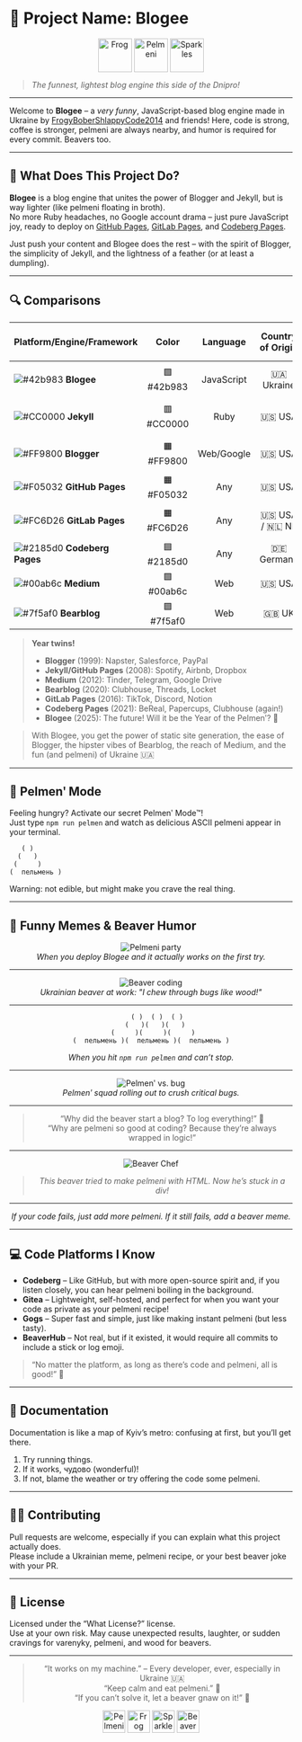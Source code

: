 # 🦄 Project Name: Blogee

<div align="center">
  <img src="https://em-content.zobj.net/source/microsoft-teams/363/frog_1f438.png" width="60" alt="Frog" style="vertical-align:middle;"/>
  <img src="https://em-content.zobj.net/source/microsoft-teams/363/bento-box_1f371.png" width="60" alt="Pelmeni" style="vertical-align:middle;"/>
  <img src="https://em-content.zobj.net/source/microsoft-teams/363/sparkles_2728.png" width="60" alt="Sparkles" style="vertical-align:middle;"/>
</div>

> _The funnest, lightest blog engine this side of the Dnipro!_

---

Welcome to **Blogee** – a _very funny_, JavaScript-based blog engine made in Ukraine by [FrogyBoberShlappyCode2014](https://github.com/FrogyBoberShlappyCode2014) and friends! Here, code is strong, coffee is stronger, pelmeni are always nearby, and humor is required for every commit. Beavers too.

---

## 🚀 What Does This Project Do?

**Blogee** is a blog engine that unites the power of Blogger and Jekyll, but is way lighter (like pelmeni floating in broth).  
No more Ruby headaches, no Google account drama – just pure JavaScript joy, ready to deploy on [GitHub Pages](https://pages.github.com/), [GitLab Pages](https://about.gitlab.com/stages-devops-lifecycle/pages/), and [Codeberg Pages](https://codeberg.page/).

Just push your content and Blogee does the rest – with the spirit of Blogger, the simplicity of Jekyll, and the lightness of a feather (or at least a dumpling).

---

## 🔍 Comparisons

| Platform/Engine/Framework      | Color      | Language   | Country of Origin | First Release | Years Existing | Age Rate                   | Subdomain for Your Blog                  | Install on PC?     | Pages Supported                  | Open Source? | Custom Themes?   | Setup Time    | Fun Level               | Same-Year Services/Platforms     |
|-------------------------------|:----------:|:----------:|:-----------------:|:-------------:|:--------------:|:---------------------------:|:-----------------------------------------:|:------------------:|:-------------------------------:|:------------:|:----------------:|:-------------:|:------------------------:|:--------------------------------|
| ![#42b983](https://via.placeholder.com/15/42b983/000000?text=+) **Blogee**           | 🟩 #42b983 | JavaScript | 🇺🇦 Ukraine       | 2025          | 1               | Newborn pelmenʹ 🍼               | `yourname.blogee.site`                   | Nope!             | GitHub, GitLab, Codeberg        | Yes          | Yes 🎨           | Minutes       | Off the charts 🐸        | **???** (Let’s see in 2026!)    |
| ![#CC0000](https://via.placeholder.com/15/CC0000/000000?text=+) **Jekyll**           | 🟥 #CC0000 | Ruby       | 🇺🇸 USA           | 2008           | 17              | Solid adult 🚗                   | `yourname.github.io`                      | Yes (Ruby req.)   | GitHub Pages                    | Yes          | Yes              | Sometimes hrs | Medium 🦄               | Spotify, Airbnb, Dropbox        |
| ![#FF9800](https://via.placeholder.com/15/FF9800/000000?text=+) **Blogger**          | 🟧 #FF9800 | Web/Google | 🇺🇸 USA           | 1999           | 26              | Grandpa of blog platforms 👴      | `yourname.blogspot.com`                    | No                | Blogger.com                     | No           | Limited          | Seconds       | Depends on mood 😐      | Napster, Salesforce, PayPal     |
| ![#F05032](https://via.placeholder.com/15/F05032/000000?text=+) **GitHub Pages**     | 🟧 #F05032 | Any        | 🇺🇸 USA           | 2008           | 17              | Experienced sysadmin 🧓           | `yourname.github.io`                        | No                | GitHub Pages                    | Yes          | Yes (limited)    | Minutes       | Nerdy 🤓                | Spotify, Airbnb, Dropbox        |
| ![#FC6D26](https://via.placeholder.com/15/FC6D26/000000?text=+) **GitLab Pages**     | 🟧 #FC6D26 | Any        | 🇺🇸 USA / 🇳🇱 NL   | 2016           | 9               | Young power user 🧑‍💻             | `yourname.gitlab.io`                          | No                | GitLab Pages                    | Yes          | Yes (limited)    | Minutes       | DevOps-y 🧰             | TikTok, Discord, Notion         |
| ![#2185d0](https://via.placeholder.com/15/2185d0/000000?text=+) **Codeberg Pages**   | 🟦 #2185d0 | Any        | 🇩🇪 Germany       | 2021           | 4               | Hipster kid 🧢                    | `yourname.codeberg.page`                       | No                | Codeberg Pages                  | Yes          | Yes (limited)    | Minutes       | Indie 🌱                | Clubhouse, BeReal, Papercups    |
| ![#00ab6c](https://via.placeholder.com/15/00ab6c/000000?text=+) **Medium**           | 🟩 #00ab6c | Web        | 🇺🇸 USA           | 2012           | 13              | Influencer teen 📱                | `medium.com/@yourname`                          | No                | medium.com                      | No           | Limited/Paywall  | Seconds       | Writer Vibes ✍️         | Tinder, Telegram, Google Drive  |
| ![#7f5af0](https://via.placeholder.com/15/7f5af0/000000?text=+) **Bearblog**         | 🟪 #7f5af0 | Web        | 🇬🇧 UK            | 2020           | 5               | Minimalist millennial 🐻           | `yourname.bearblog.dev`                          | No                | bearblog.dev                    | Yes          | Yes (minimal)    | Seconds       | Minimalist 🐻            | Clubhouse, Threads, Locket      |

> **Year twins!**  
> - **Blogger** (1999): Napster, Salesforce, PayPal  
> - **Jekyll/GitHub Pages** (2008): Spotify, Airbnb, Dropbox  
> - **Medium** (2012): Tinder, Telegram, Google Drive  
> - **Bearblog** (2020): Clubhouse, Threads, Locket  
> - **GitLab Pages** (2016): TikTok, Discord, Notion  
> - **Codeberg Pages** (2021): BeReal, Papercups, Clubhouse (again!)  
> - **Blogee** (2025): The future! Will it be the Year of the Pelmenʹ? 🥟

> With Blogee, you get the power of static site generation, the ease of Blogger, the hipster vibes of Bearblog, the reach of Medium, and the fun (and pelmeni) of Ukraine 🇺🇦

---

## 🥟 Pelmenʹ Mode

Feeling hungry? Activate our secret Pelmenʹ Mode™!  
Just type `npm run pelmen` and watch as delicious ASCII pelmeni appear in your terminal.

```
   ( )
  (   )
 (     )
(  пельмень )
```

Warning: not edible, but might make you crave the real thing.

---

## 🤣 Funny Memes & Beaver Humor

<div align="center">

![Pelmeni party](https://i.imgur.com/VWQTp4N.png)  
*When you deploy Blogee and it actually works on the first try.*

---

![Beaver coding](https://i.imgur.com/3wKj0Lq.png)  
*Ukrainian beaver at work: "I chew through bugs like wood!"*

---

```
   ( )  ( )  ( )
  (   )(   )(   )
 (     )(     )(     )
(  пельмень )(  пельмень )(  пельмень )
```
*When you hit `npm run pelmen` and can’t stop.*

---

![Pelmenʹ vs. bug](https://i.imgur.com/6CQpJgU.png)  
*Pelmenʹ squad rolling out to crush critical bugs.*

---

> “Why did the beaver start a blog? To log everything!” 🦫  
> “Why are pelmeni so good at coding? Because they’re always wrapped in logic!”

---

![Beaver Chef](https://i.imgur.com/LkJZVtp.png)
> *This beaver tried to make pelmeni with HTML. Now he’s stuck in a div!*

---

*If your code fails, just add more pelmeni. If it still fails, add a beaver meme.*

</div>

---

## 💻 Code Platforms I Know

- **Codeberg** – Like GitHub, but with more open-source spirit and, if you listen closely, you can hear pelmeni boiling in the background.
- **Gitea** – Lightweight, self-hosted, and perfect for when you want your code as private as your pelmeni recipe!
- **Gogs** – Super fast and simple, just like making instant pelmeni (but less tasty).
- **BeaverHub** – Not real, but if it existed, it would require all commits to include a stick or log emoji.

> “No matter the platform, as long as there’s code and pelmeni, all is good!” 🥟

---

## 📝 Documentation

Documentation is like a map of Kyiv’s metro: confusing at first, but you’ll get there.

1. Try running things.
2. If it works, чудово (wonderful)!
3. If not, blame the weather or try offering the code some pelmeni.

---

## 🧙‍♂️ Contributing

Pull requests are welcome, especially if you can explain what this project actually does.  
Please include a Ukrainian meme, pelmeni recipe, or your best beaver joke with your PR.

---

## 🦖 License

Licensed under the “What License?” license.  
Use at your own risk. May cause unexpected results, laughter, or sudden cravings for varenyky, pelmeni, and wood for beavers.

---

<div align="center">

> “It works on my machine.” – Every developer, ever, especially in Ukraine 🇺🇦  
> “Keep calm and eat pelmeni.” 🥟  
> “If you can’t solve it, let a beaver gnaw on it!” 🦫

<img src="https://em-content.zobj.net/source/microsoft-teams/363/bento-box_1f371.png" width="40" alt="Pelmeni" />
<img src="https://em-content.zobj.net/source/microsoft-teams/363/frog_1f438.png" width="40" alt="Frog" />
<img src="https://em-content.zobj.net/source/microsoft-teams/363/sparkles_2728.png" width="40" alt="Sparkles" />
<img src="https://em-content.zobj.net/source/microsoft-teams/363/beaver_1f9ab.png" width="40" alt="Beaver" />

</div>
